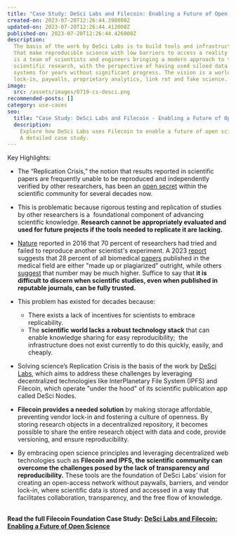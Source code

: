 ```yaml
---
title: "Case Study: DeSci Labs and Filecoin: Enabling a Future of Open Science"
created-on: 2023-07-20T12:26:44.398000Z
updated-on: 2023-07-20T12:26:44.412000Z
published-on: 2023-07-20T12:26:44.426000Z
description:
  The basis of the work by DeSci Labs is to build tools and infrastructure
  that make reproducible science with low barriers to access a reality. DeSci Labs
  is a team of scientists and engineers bringing a modern approach to the future of
  scientific research, with the perspective of having used siloed data and centralized
  systems for years without significant progress. The vision is a world without vendor
  lock-in, paywalls, proprietary analytics, link rot and fake science.
image:
  src: /assets/images/0719-cs-desci.png
recommended-posts: []
category: use-cases
seo:
  title: "Case Study: DeSci Labs and Filecoin - Enabling a Future of Open Science"
  description:
    Explore how DeSci Labs uses Filecoin to enable a future of open science.
    A detailed case study.
---
```


Key Highlights:

- The “Replication Crisis,” the notion that results reported in scientific papers are frequently unable to be reproduced and independently verified by other researchers, has been an [open secret](https://www.vox.com/future-perfect/21504366/science-replication-crisis-peer-review-statistics) within the scientific community for several decades now.
- This is problematic because rigorous testing and replication of studies by other researchers is a  foundational component of advancing scientific knowledge. **Research cannot be appropriately evaluated and used for future projects if the tools needed to replicate it are lacking.**
- [Nature](https://www.nature.com/articles/533452a) reported in 2016 that 70 percent of researchers had tried and failed to reproduce another scientist's experiment. A 2023 [report](https://www.npr.org/2023/05/14/1176062276/fake-studies-in-academic-journals-may-be-more-common-than-previously-thought) suggests that 28 percent of all biomedical [papers](https://www.medrxiv.org/content/10.1101/2023.05.06.23289563v1) published in the medical field are either "made up or plagiarized" outright, while others [suggest](https://www.ft.com/content/76abf920-effb-4d66-8fb2-3ff842150297) that number may be much higher. Suffice to say that **it is difficult to discern when scientific studies, even when published in reputable journals, can be fully trusted.**
- This problem has existed for decades because:

  - There exists a lack of incentives for scientists to embrace replicability.
  - The **scientific world lacks a robust technology stack** that can enable knowledge sharing for easy reproducibility;  the infrastructure does not exist currently to do this quickly, easily, and cheaply.

- Solving science’s Replication Crisis is the basis of the work by [DeSci Labs](https://www.desci.com/), which aims to address these challenges by leveraging decentralized technologies like lnterPlanetary File System (IPFS) and Filecoin, which operate "under the hood" of its scientific publication app called DeSci Nodes.
- **Filecoin provides a needed solution** by making storage affordable, preventing vendor lock-in and fostering a culture of openness. By storing research objects in a decentralized repository, it becomes possible to share the entire research object with data and code, provide versioning, and ensure reproducibility.
- By embracing open science principles and leveraging decentralized web technologies such as **Filecoin and IPFS, the scientific community can overcome the challenges posed by the lack of transparency and reproducibility.** These tools are the foundation of DeSci Labs’ vision for creating an open-access network without paywalls, barriers, and vendor lock-in, where scientific data is stored and accessed in a way that facilitates collaboration, transparency, and the free flow of knowledge.

**\
Read the full Filecoin Foundation Case Study: [DeSci Labs and Filecoin: Enabling a Future of Open Science](https://fil-foundation.on.fleek.co/hosting/FF-CaseStudy-DeSci.pdf)**
